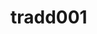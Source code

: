 # tradd001
<!DOCTYPE html>
<html lang="pt-BR">
  <head>
    <meta charset="UTF-8" />
    <meta name="viewport" content="width=device-width, initial-scale=1.0" />
    <title>Microservices Dashboard com IA</title>
    <script src="https://cdn.tailwindcss.com?plugins=typography"></script>
    <style>
      ::-webkit-scrollbar { height: 8px; width: 8px; }
      ::-webkit-scrollbar-thumb { background: rgb(156 163 175); border-radius: 4px; }
      .dark ::-webkit-scrollbar-thumb { background: rgb(55 65 81); }
      @keyframes fadeIn { from {opacity:0; transform: translateY(4px);} to {opacity:1; transform: translateY(0);} }
      @keyframes pulse { 0%, 100% { opacity: 1; } 50% { opacity: 0.5; } }
      .ai-processing { animation: pulse 2s infinite; }
    </style>
  </head>
  <body class="bg-gray-50 dark:bg-gray-900 text-gray-800 dark:text-gray-100 transition-colors">
    <div id="root"></div>
  <script crossorigin src="https://cdn.jsdelivr.net/npm/react@18/umd/react.production.min.js"></script>
    <script crossorigin src="https://cdn.jsdelivr.net/npm/react-dom@18/umd/react-dom.production.min.js"></script>
    <script crossorigin src="https://cdn.jsdelivr.net/npm/lucide-react@latest/dist/umd/lucide-react.production.min.js"></script>
    <script src="https://cdn.jsdelivr.net/npm/@babel/standalone/babel.min.js"></script>
    <script type="text/babel">
      const { 
        Globe, FileText, CheckCircle, Database, Zap, Link, 
        ArrowRight, Settings, Monitor, Search: SearchIcon, X: XIcon, Info,
        ExternalLink, Activity, Cpu, HardDrive, Wifi, Send, Copy, 
        RefreshCw, Languages, Edit3, Sparkles, AlertCircle, CheckCircle2
      } = lucideReact;
      /* -----------------------------
         Theme Context
      ------------------------------*/
      const ThemeContext = React.createContext();
      const ThemeProvider = ({ children }) => {
        const [darkMode, setDarkMode] = React.useState(false);
        React.useEffect(() => {
          document.documentElement.classList.toggle('dark', darkMode);
        }, [darkMode]);
        const toggle = React.useCallback(() => setDarkMode((m) => !m), []);
        const value = React.useMemo(() => ({ darkMode, toggle }), [darkMode, toggle]);
        return React.createElement(ThemeContext.Provider, { value }, children);
      };
      /* -----------------------------
         AI Service Configuration
      ------------------------------*/
      const AI_PROVIDERS = {
        gemini: {
          name: 'Google Gemini',
          endpoint: 'https://generativelanguage.googleapis.com/v1beta/models/gemini-1.5-flash-latest:generateContent',
          free: true,
          description: 'Até 1M tokens/minuto grátis'
        },
        groq: {
          name: 'Groq',
          endpoint: 'https://api.groq.com/openai/v1/chat/completions',
          free: true,
          description: 'Ultra-rápido, até 6k tokens/minuto'
        },
        huggingface: {
          name: 'Hugging Face',
          endpoint: 'https://api-inference.huggingface.co/models/',
          free: true,
          description: 'Modelos open-source gratuitos'
        }
      };
      /* -----------------------------
         AI Integration Component
      ------------------------------*/
      const AIProcessor = ({ onClose }) => {
        const [text, setText] = React.useState('');
        const [result, setResult] = React.useState('');
        const [loading, setLoading] = React.useState(false);
        const [provider, setProvider] = React.useState('gemini');
        const [task, setTask] = React.useState('translate');
        const [apiKey, setApiKey] = React.useState('');
        const [error, setError] = React.useState('');
        const processText = async () => {
          if (!text.trim()) return;
          if (!apiKey && provider !== 'huggingface') {
            setError('API Key é necessária para este provedor');
            return;
          }
          setLoading(true);
          setError('');
          try {
            let prompt = '';
            if (task === 'translate') {
              prompt = `Traduza o seguinte texto do português para o inglês (ou do inglês para o português, conforme apropriado). Retorne apenas a tradução:\n\n${text}`;
            } else {
              prompt = `Revise e melhore o seguinte texto, corrigindo gramática, fluência e clareza. Mantenha o tom original:\n\n${text}`;
            }
            let response;
            if (provider === 'gemini') {
              response = await fetch(`${AI_PROVIDERS.gemini.endpoint}?key=${apiKey}`, {
                method: 'POST',
                headers: { 'Content-Type': 'application/json' },
                body: JSON.stringify({
                  contents: [{ parts: [{ text: prompt }] }],
                  generationConfig: { temperature: 0.3, maxOutputTokens: 1000 }
                })
              });
              const data = await response.json();
              setResult(data.candidates?.[0]?.content?.parts?.[0]?.text || 'Erro na resposta');        
            } else if (provider === 'groq') {
              response = await fetch(AI_PROVIDERS.groq.endpoint, {
                method: 'POST',
                headers: {
                  'Authorization': `Bearer ${apiKey}`,
                  'Content-Type': 'application/json'
                },
                body: JSON.stringify({
                  model: 'llama3-8b-8192',
                  messages: [{ role: 'user', content: prompt }],
                  temperature: 0.3,
                  max_tokens: 1000
                })
              });
              const data = await response.json();
              setResult(data.choices?.[0]?.message?.content || 'Erro na resposta');            
            } else {
              // Hugging Face - usando modelo gratuito
              const model = task === 'translate' ? 'Helsinki-NLP/opus-mt-pt-en' : 'microsoft/DialoGPT-medium';
              response = await fetch(`${AI_PROVIDERS.huggingface.endpoint}${model}`, {
                method: 'POST',
                headers: { 'Content-Type': 'application/json' },
                body: JSON.stringify({ inputs: text })
              });
              const data = await response.json();
              setResult(data[0]?.translation_text || data[0]?.generated_text || 'Processamento concluído');
            }    
          } catch (err) {
            setError(`Erro: ${err.message}`);
            // Simulação para demonstração quando API falha
            setTimeout(() => {
              if (task === 'translate') {
                setResult(`[DEMO] Tradução simulada de: "${text}"`);
              } else {
                setResult(`[DEMO] Revisão simulada: "${text}" → Texto corrigido e melhorado.`);
              }
            }, 1500);
          }
          setLoading(false);
        };
        const copyResult = () => {
          navigator.clipboard.writeText(result);
        };
        return (
          <div className="fixed inset-0 bg-black/50 flex items-center justify-center p-4 z-50">
            <div className="bg-white dark:bg-gray-800 rounded-xl p-6 w-full max-w-4xl max-h-[90vh] overflow-y-auto">
              <div className="flex items-center justify-between mb-6">
                <div className="flex items-center gap-2">
                  <Sparkles className="w-6 h-6 text-purple-500" />
                  <h2 className="text-xl font-bold">Processamento com IA</h2>
                </div>
                <button onClick={onClose} className="p-2 hover:bg-gray-100 dark:hover:bg-gray-700 rounded-lg">
                  <XIcon className="w-5 h-5" />
                </button>
              </div>
              {/* Configuração */}
              <div className="grid md:grid-cols-3 gap-4 mb-6">
                <div>
                  <label className="block text-sm font-medium mb-2">Provedor de IA</label>
                  <select 
                    value={provider} 
                    onChange={(e) => setProvider(e.target.value)}
                    className="w-full p-2 border rounded-lg dark:bg-gray-700 dark:border-gray-600"
                  >
                    {Object.entries(AI_PROVIDERS).map(([key, p]) => (
                      <option key={key} value={key}>{p.name}</option>
                    ))}
                  </select>
                  <p className="text-xs text-gray-500 mt-1">{AI_PROVIDERS[provider].description}</p>
                </div>
                <div>
                  <label className="block text-sm font-medium mb-2">Tarefa</label>
                  <select 
                    value={task} 
                    onChange={(e) => setTask(e.target.value)}
                    className="w-full p-2 border rounded-lg dark:bg-gray-700 dark:border-gray-600"
                  >
                    <option value="translate">Tradução</option>
                    <option value="revision">Revisão</option>
                  </select>
                </div>
                <div>
                  <label className="block text-sm font-medium mb-2">
                    API Key
                    {provider === 'huggingface' && <span className="text-green-500 text-xs ml-1">(Opcional)</span>}
                  </label>
                  <input
                    type="password"
                    value={apiKey}
                    onChange={(e) => setApiKey(e.target.value)}
                    placeholder={provider === 'huggingface' ? 'Opcional para HF' : 'Cole sua API key aqui'}
                    className="w-full p-2 border rounded-lg dark:bg-gray-700 dark:border-gray-600"
                  />
                </div>
              </div>
              {/* Interface de Processamento */}
              <div className="grid md:grid-cols-2 gap-6">
                <div>
                  <label className="block text-sm font-medium mb-2 flex items-center gap-2">
                    {task === 'translate' ? <Languages className="w-4 h-4" /> : <Edit3 className="w-4 h-4" />}
                    Texto Original
                  </label>
                  <textarea
                    value={text}
                    onChange={(e) => setText(e.target.value)}
                    placeholder={task === 'translate' ? 'Cole o texto para traduzir...' : 'Cole o texto para revisar...'}
                    className="w-full h-40 p-3 border rounded-lg resize-none dark:bg-gray-700 dark:border-gray-600"
                  />
                  <div className="flex justify-between items-center mt-2">
                    <span className="text-xs text-gray-500">{text.length} caracteres</span>
                    <button
                      onClick={processText}
                      disabled={loading || !text.trim()}
                      className="flex items-center gap-2 px-4 py-2 bg-purple-500 text-white rounded-lg hover:bg-purple-600 disabled:opacity-50 disabled:cursor-not-allowed"
                    >
                      {loading ? (
                        <>
                          <RefreshCw className="w-4 h-4 animate-spin" />
                          Processando...
                        </>
                      ) : (
                        <>
                          <Send className="w-4 h-4" />
                          {task === 'translate' ? 'Traduzir' : 'Revisar'}
                        </>
                      )}
                    </button>
                  </div>
                </div>
                <div>
                  <label className="block text-sm font-medium mb-2 flex items-center gap-2">
                    <CheckCircle2 className="w-4 h-4" />
                    Resultado
                  </label>
                  <div className="relative">
                    <textarea
                      value={result}
                      readOnly
                      placeholder="O resultado aparecerá aqui..."
                      className={`w-full h-40 p-3 border rounded-lg resize-none bg-gray-50 dark:bg-gray-900 dark:border-gray-600 ${loading ? 'ai-processing' : ''}`}
                    />
                    {result && (
                      <button
                        onClick={copyResult}
                        className="absolute top-2 right-2 p-1 hover:bg-gray-200 dark:hover:bg-gray-700 rounded"
                        title="Copiar resultado"
                      >
                        <Copy className="w-4 h-4" />
                      </button>
                    )}
                  </div>
                  <div className="flex justify-between items-center mt-2">
                    <span className="text-xs text-gray-500">{result.length} caracteres</span>
                    {result && (
                      <span className="text-xs text-green-600 dark:text-green-400">✓ Processado com sucesso</span>
                    )}
                  </div>
                </div>
              </div>
              {/* Mensagens de Estado */}
              {error && (
                <div className="mt-4 p-3 bg-red-50 dark:bg-red-900/20 border border-red-200 dark:border-red-800 rounded-lg flex items-center gap-2">
                  <AlertCircle className="w-4 h-4 text-red-500" />
                  <span className="text-red-700 dark:text-red-300">{error}</span>
                </div>
              )}
              {/* Guia de Setup */}
              <div className="mt-6 p-4 bg-blue-50 dark:bg-blue-900/20 rounded-lg">
                <h3 className="font-medium mb-2 flex items-center gap-2">
                  <Info className="w-4 h-4" />
                  Como obter API Keys gratuitas:
                </h3>
                <div className="text-sm space-y-1">
                  <div><strong>Google Gemini:</strong> <a href="https://aistudio.google.com/app/apikey" target="_blank" className="text-blue-600 hover:underline">AI Studio</a> - 1M tokens/minuto grátis</div>
                  <div><strong>Groq:</strong> <a href="https://console.groq.com/keys" target="_blank" className="text-blue-600 hover:underline">Groq Console</a> - 6k tokens/minuto grátis</div>
                  <div><strong>Hugging Face:</strong> <a href="https://huggingface.co/settings/tokens" target="_blank" className="text-blue-600 hover:underline">HF Tokens</a> - Grátis (opcional)</div>
                </div>
              </div>
            </div>
          </div>
        );
      };
      /* -----------------------------
         Service Card (Updated)
      ------------------------------*/
      const ServiceCard = React.memo(({ service, selected, onSelect, onAIProcess }) => {
        const [localStatus, setLocalStatus] = React.useState('online');
        React.useEffect(() => {
          const statuses = ['online','online','online','degraded','online'];
          const id = setInterval(() => setLocalStatus(statuses[Math.floor(Math.random()*statuses.length)]), 5000);
          return () => clearInterval(id);
        }, []);
        const handleKeyDown = React.useCallback((e) => {
          if (e.key === 'Enter' || e.key === ' ') {
            e.preventDefault();
            onSelect(service.id);
          }
        }, [service.id, onSelect]);
        const icons = { Globe, FileText, CheckCircle, Database, Zap, Link, Monitor, Activity, Cpu, HardDrive, Wifi };
        const Icon = icons[service.icon];
        const canUseAI = service.id === 'translation' || service.id === 'revision';
        return (
          <div
            role="button"
            tabIndex={0}
            className={`border rounded-xl p-4 transition hover:shadow-md cursor-pointer ${selected ? 'bg-indigo-50 dark:bg-indigo-900/30' : 'bg-white dark:bg-neutral-800'}`}
            onClick={() => onSelect(service.id)}
            onKeyDown={handleKeyDown}
          >
            <div className="flex items-start gap-3">
              <div className={`p-2 rounded-md ${service.color}`}>
                {Icon && <Icon className="w-6 h-6 text-white" />}
              </div>
              <div className="flex-1">
                <h3 className="font-semibold">{service.name}</h3>
                <p className="text-sm text-gray-600 dark:text-gray-300">{service.description}</p>
                <div className="flex items-center justify-between mt-2">
                  <div className="flex items-center space-x-2">
                    <div className={`w-2 h-2 rounded-full ${localStatus === 'online' ? 'bg-green-500 animate-pulse' : localStatus === 'degraded' ? 'bg-yellow-500 animate-pulse' : 'bg-red-500'}`}></div>
                    <span className="text-xs text-gray-600 dark:text-gray-300">
                      {localStatus === 'online' ? 'Online' : localStatus === 'degraded' ? 'Degradado' : 'Offline'}
                    </span>
                  </div>
                  {canUseAI && (
                    <button
                      onClick={(e) => {
                        e.stopPropagation();
                        onAIProcess();
                      }}
                      className="flex items-center gap-1 px-2 py-1 bg-purple-500 text-white text-xs rounded hover:bg-purple-600"
                    >
                      <Sparkles className="w-3 h-3" />
                      Testar IA
                    </button>
                  )}
                </div>
              </div>
            </div>
            {selected && (
              <div className="mt-4 space-y-4">
                <section>
                  <h4 className="font-medium mb-1">Responsabilidades</h4>
                  <ul>
                    {service.responsibilities.map((r,i) => (
                      {% raw %}
                       <li key={i} className="pl-4 relative text-sm mb-1 animate-[fadeIn_0.3s_both]" style={{'--delay': `${i*80}ms`}}>
                         {% endraw %}
                        <span className="absolute left-0 top-1.5 w-1 h-1 rounded-full bg-indigo-500"></span>
                        {r}
                      </li>
                    ))}
                  </ul>
                </section>
                <section>
                  <h4 className="font-medium mb-1">Tech Stack</h4>
                  <div className="flex flex-wrap gap-2">
                    {service.tech.split(',').map(t => t.trim()).map((t,i)=>(
                      <span key={i} className="px-2 py-0.5 bg-neutral-200 dark:bg-neutral-700 rounded text-xs">{t}</span>
                    ))}
                  </div>
                </section>
                {canUseAI && (
                  <section className="p-3 bg-gradient-to-r from-purple-50 to-pink-50 dark:from-purple-900/20 dark:to-pink-900/20 rounded-lg">
                    <h4 className="font-medium mb-1 flex items-center gap-2">
                      <Sparkles className="w-4 h-4 text-purple-500" />
                      IA Integrada
                    </h4>
                    <p className="text-sm text-gray-600 dark:text-gray-300 mb-2">
                      Este serviço agora suporta processamento com IA usando provedores gratuitos.
                    </p>
                    <button
                      onClick={(e) => {
                        e.stopPropagation();
                        onAIProcess();
                      }}
                      className="w-full flex items-center justify-center gap-2 px-3 py-2 bg-gradient-to-r from-purple-500 to-pink-500 text-white rounded hover:from-purple-600 hover:to-pink-600"
                    >
                      <Sparkles className="w-4 h-4" />
                      Abrir Interface de IA
                    </button>
                  </section>
                )}
              </div>
            )}
          </div>
        );
      });
      /* -----------------------------
         Main Component
      ------------------------------*/
      const MicroservicesArchitecture = () => {
        const [selectedService, setSelectedService] = React.useState(null);
        const [search, setSearch] = React.useState('');
        const [showAI, setShowAI] = React.useState(false);
        const { darkMode, toggle } = React.useContext(ThemeContext);
        const services = React.useMemo(() => [
          {
            id: 'api-gateway',
            name: 'API Gateway',
            icon: 'Monitor',
            color: 'bg-blue-500',
            description: 'Ponto de entrada único, autenticação, rate limiting',
            responsibilities: [
              'Roteamento de requisições',
              'Autenticação JWT',
              'Rate limiting',
              'Logging e monitoramento',
              'Circuit breaker',
              'Load balancing'
            ],
            tech: 'Kong, Nginx, AWS API Gateway, Envoy'
          },
          {
            id: 'web-scraper',
            name: 'Web Scraper',
            icon: 'Link',
            color: 'bg-green-500',
            description: 'Extrai conteúdo de websites',
            responsibilities: [
              'Validação de URLs',
              'Extração de texto limpo',
              'Detecção de idioma',
              'Cache de conteúdo',
              'Anti‑bot detection',
              'Parallel processing'
            ],
            tech: 'Puppeteer, Cheerio, Playwright'
          },
          {
            id: 'translation',
            name: 'Translation + IA',
            icon: 'Globe',
            color: 'bg-purple-500',
            description: 'Tradução com IA - Gemini, Groq, HuggingFace',
            responsibilities: [
              'Tradução EN‑US ↔ PT‑BR com IA',
              'Detecção automática de idioma',
              'Múltiplos provedores de IA',
              'Cache de traduções',
              'Processamento em lote',
              'Comparação de qualidade'
            ],
            tech: 'Google Gemini API, Groq API, HuggingFace, OpenAI (opcional)'
          },
          {
            id: 'revision',
            name: 'Text Revision + IA',
            icon: 'CheckCircle',
            color: 'bg-orange-500',
            description: 'Revisão inteligente com IA gratuita',
            responsibilities: [
              'Correção gramatical com IA',
              'Melhoria de fluência',
              'Análise de contexto',
              'Formatação inteligente',
              'Consistência de estilo',
              'Métricas de legibilidade'
            ],
            tech: 'Google Gemini, Groq LLaMA, HuggingFace Models, GPT (opcional)'
          },
          {
            id: 'orchestrator',
            name: 'Orchestrator',
            icon: 'Zap',
            color: 'bg-red-500',
            description: 'Coordena o fluxo de trabalho',
            responsibilities: [
              'Gerenciamento de workflow',
              'Controle de status',
              'Retry logic',
              'Notificações',
              'Job scheduling',
              'Error handling'
            ],
            tech: 'Node.js, Bull Queue, Redis, Temporal'
          },
          {
            id: 'database',
            name: 'Database',
            icon: 'Database',
            color: 'bg-gray-600',
            description: 'Persistência de dados',
            responsibilities: [
              'Histórico de traduções',
              'Cache de resultados de IA',
              'Métricas de uso',
              'Configurações de usuário',
              'Backup automation',
              'Data archiving'
            ],
            tech: 'PostgreSQL, Redis, MongoDB, InfluxDB'
          },
        ], []);
        const filtered = React.useMemo(() => {
          if (!search) return services;
          const q = search.toLowerCase();
          return services.filter(s => 
            s.name.toLowerCase().includes(q) ||
            s.description.toLowerCase().includes(q) ||
            s.tech.toLowerCase().includes(q)
          );
        }, [search, services]);
        const handleSelect = React.useCallback((id) => {
          setSelectedService(prev => prev === id ? null : id);
        }, []);
        return (
          <main className="max-w-5xl mx-auto p-6 space-y-6">
            {/* Header */}
            <header className="flex items-center justify-between">
              <div>
                <h1 className="text-2xl font-bold flex items-center gap-2">
                  Microsserviços + IA
                  <Sparkles className="w-6 h-6 text-purple-500" />
                </h1>
                <p className="text-sm text-gray-600 dark:text-gray-400">
                  Tradução e Revisão com IA Gratuita Integrada
                </p>
              </div>
              <div className="flex items-center gap-2">
                <button 
                  onClick={() => setShowAI(true)}
                  className="flex items-center gap-2 px-3 py-2 bg-gradient-to-r from-purple-500 to-pink-500 text-white rounded-lg hover:from-purple-600 hover:to-pink-600"
                >
                  <Sparkles className="w-4 h-4" />
                  Testar IA
                </button>
                <button 
                  onClick={toggle}
                  title={darkMode ? 'Modo Claro' : 'Modo Escuro'}
                  className="text-lg p-2 hover:bg-gray-100 dark:hover:bg-gray-800 rounded-lg"
                >
                  {darkMode ? '☀️' : '🌙'}
                </button>
              </div>
            </header>
            {/* Search */}
            <section>
              <div className="relative max-w-md">
                <SearchIcon className="absolute left-3 top-1/2 -translate-y-1/2 w-4 h-4 text-gray-400" />
                <input
                  type="text"
                  placeholder="Buscar microsserviços..."
                  value={search}
                  onChange={(e)=>setSearch(e.target.value)}
                  className="w-full pl-10 pr-10 py-2 bg-white dark:bg-neutral-800 border border-gray-300 dark:border-neutral-700 rounded-md focus:outline-none"
                />
                {search && (
                  <button
                    onClick={()=>setSearch('')}
                    className="absolute right-3 top-1/2 -translate-y-1/2"
                  >
                    <XIcon className="w-4 h-4 text-gray-400" />
                  </button>
                )}
              </div>
            </section>
            {/* Grid */}
            <section className="grid sm:grid-cols-2 lg:grid-cols-3 gap-4">
              {filtered.map(s => (
                <ServiceCard
                  key={s.id}
                  service={s}
                  selected={selectedService===s.id}
                  onSelect={handleSelect}
                  onAIProcess={() => setShowAI(true)}
                />
              ))}
            </section>
            {/* AI Modal */}
            {showAI && <AIProcessor onClose={() => setShowAI(false)} />}
            {/* Footer */}
            <footer className="text-center text-xs text-gray-500 dark:text-gray-400 pt-8">
              <div className="flex items-center justify-center gap-2 mb-2">
                <Sparkles className="w-4 h-4" />
                Powered by Free AI APIs - Gemini, Groq, HuggingFace
              </div>
              Deploy gratuito no GitHub Pages, Netlify ou Vercel 🚀
            </footer>
          </main>
        );
      };
      /* -----------------------------
         Render
      ------------------------------*/
      const root = ReactDOM.createRoot(document.getElementById('root'));
      root.render(
        <ThemeProvider>
          <MicroservicesArchitecture />
        </ThemeProvider>
      );
    </script>
  </body>
</html>

